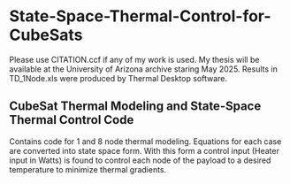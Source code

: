 # State-Space-Thermal-Control-for-CubeSats

Please use CITATION.ccf if any of my work is used. My thesis will be available at the University of Arizona archive staring May 2025.
Results in TD_1Node.xls were produced by Thermal Desktop software. 
## CubeSat Thermal Modeling and State-Space Thermal Control Code
Contains code for 1 and 8 node thermal modeling. Equations for each case are converted into state space form. With this form a control input (Heater input in Watts) is found to control each node of the payload to a desired temperature to minimize thermal gradients. 

